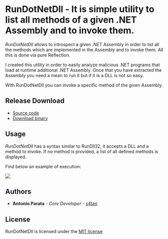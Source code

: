 # RunDotNetDll - It is simple utility to list all methods of a given .NET Assembly and to invoke them.

_RunDotNetDll_ allows to introspect a given .NET Assembly in order to list all the methods which are implemented in the Assembly and to invoke them. All this is done via pure Reflection.

I created this utility in order to easily analyze malicious .NET programs that load at runtime additional .NET Assembly. Once that you have extracted the Assembly you need a mean to run it but if it is a DLL is not so easy. 

With RunDotNetDll you can invoke a specific method of the given Assembly.

## Release Download
 - [Source code][1]
 - [Download binary][2]
 
## Usage
_RunDotNetDll_ has a syntax similar to RunDll32, it accepts a DLL and a method to invoke. If no method is provided, a list of all defined methods is displayed.

Find below an example of execution:

<img src="https://github.com/enkomio/RunDotNetDll/blob/master/media/test_run.gif"></img>

## Authors

* **Antonio Parata** - *Core Developer* - [s4tan](https://twitter.com/s4tan)

## License

RunDotNetDll is licensed under the [MIT license](LICENSE.TXT)

  [1]: https://github.com/enkomio/RunDotNetDll/tree/master/Src
  [2]: https://github.com/enkomio/RunDotNetDll/releases/latest